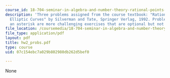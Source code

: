 ```yaml
---
course_id: 18-704-seminar-in-algebra-and-number-theory-rational-points-on-elliptic-curves-fall-2004
description: 'Three problems assigned from the course textbook: "Rational Points on
  Elliptic Curves" by Silverman and Tate, Springer Verlag, 1992. Problems marked with
  an asterisk are more challenging exercises that are optional but not required'
file_location: /coursemedia/18-704-seminar-in-algebra-and-number-theory-rational-points-on-elliptic-curves-fall-2004/07c154ebc7a029b802980db262d5bef0_hw2_probs.pdf
file_type: application/pdf
layout: pdf
title: hw2_probs.pdf
type: course
uid: 07c154ebc7a029b802980db262d5bef0

---
```

None